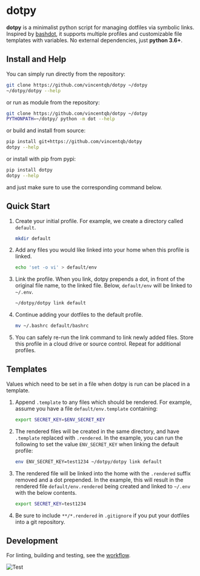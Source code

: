 # dotpy

**dotpy** is a minimalist python script for managing dotfiles via symbolic links. Inspired by [bashdot](https://github.com/bashdot/bashdot), it supports multiple profiles and customizable file templates with variables. No external dependencies, just **python 3.6+**.

## Install and Help

You can simply run directly from the repository:

```sh
git clone https://github.com/vincentqb/dotpy ~/dotpy
~/dotpy/dotpy --help
```

or run as module from the repository:

```sh
git clone https://github.com/vincentqb/dotpy ~/dotpy
PYTHONPATH=~/dotpy/ python -m dot --help
```

or build and install from source:

```sh
pip install git+https://github.com/vincentqb/dotpy
dotpy --help
```

or install with pip from pypi:

```sh
pip install dotpy
dotpy --help
```

and just make sure to use the corresponding command below.

## Quick Start

1. Create your initial profile. For example, we create a directory called `default`.

    ```sh
    mkdir default
    ```

1. Add any files you would like linked into your home when this profile is linked.

    ```sh
    echo 'set -o vi' > default/env
    ```

1. Link the profile. When you link, dotpy prepends a dot, in front of the original file name, to the linked file. Below, `default/env` will be linked to `~/.env`.

    ```sh
    ~/dotpy/dotpy link default
    ```

1. Continue adding your dotfiles to the default profile.

   ```sh
   mv ~/.bashrc default/bashrc
   ```

1. You can safely re-run the link command to link newly added files. Store this profile in a cloud drive or source control. Repeat for additional profiles.

## Templates

Values which need to be set in a file when dotpy is run can be placed in a template.

1. Append `.template` to any files which should be rendered. For example, assume you have a file `default/env.template` containing:

    ```sh
    export SECRET_KEY=$ENV_SECRET_KEY
    ```

1. The rendered files will be created in the same directory, and have `.template` replaced with `.rendered`. In the example, you can run the following to set the value `ENV_SECRET_KEY` when linking the default profile:

    ```sh
    env ENV_SECRET_KEY=test1234 ~/dotpy/dotpy link default
    ```

1. The rendered file will be linked into the home with the `.rendered` suffix removed and a dot prepended. In the example, this will result in the rendered file `default/env.rendered` being created and linked to `~/.env` with the below contents.

    ```sh
    export SECRET_KEY=test1234
    ```

1. Be sure to include `**/*.rendered` in `.gitignore` if you put your dotfiles into a git repository.

## Development

For linting, building and testing, see the [workflow](https://github.com/vincentqb/dotpy/blob/main/.github/workflows/python-app.yml).

![Test](https://github.com/vincentqb/dotpy/actions/workflows/python-app.yml/badge.svg)
